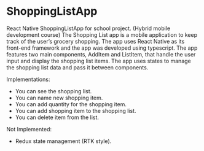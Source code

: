 # ShoppingListApp
React Native ShoppingListApp for school project. (Hybrid mobile development course)
The Shopping List app is a mobile application to keep track of the user’s grocery shopping.
The app uses React Native as its front-end framework and the app was developed using typescript. 
The app features two main components, AddItem and ListItem, that handle the user input and display the shopping list items. The app uses states to manage the shopping list data and pass it between components.

Implementations: 
-	You can see the shopping list.
-	You can name new shopping item.
-	You can add quantity for the shopping item.
-	You can add shopping item to the shopping list.
-	You can delete item from the list.

Not Implemented:
-	Redux state management (RTK style).
